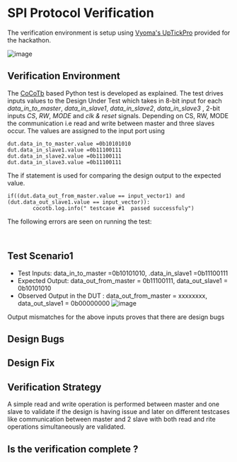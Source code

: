 # SPI Protocol Verification

The verification environment is setup using [Vyoma's UpTickPro](https://vyomasystems.com) provided for the hackathon.

![image](https://user-images.githubusercontent.com/92357357/180820866-59a45347-bce3-4d89-aec6-a14593224472.png)


## Verification Environment

The [CoCoTb](https://www.cocotb.org/) based Python test is developed as explained. The test drives inputs values to the Design Under Test which takes in 8-bit input for each *data_in_to_master*, *data_in_slave1*, *data_in_slave2*, *data_in_slave3* , 2-bit inputs *CS*, *RW*, *MODE* and *clk & reset* signals. Depending on CS, RW, MODE the communication i.e read and write between master and three slaves occur.
The values are assigned to the input port using 
```
dut.data_in_to_master.value =0b10101010
dut.data_in_slave1.value =0b11100111
dut.data_in_slave2.value =0b11100111
dut.data_in_slave3.value =0b11100111 
```

The if statement is used for comparing the design output to the expected value.

```
if((dut.data_out_from_master.value == input_vector1) and (dut.data_out_slave1.value == input_vector)):
        cocotb.log.info(" testcase #1  passed successfuly")
```


The following errors are seen on running the test:
```


```
## Test Scenario1 
- Test Inputs: data_in_to_master =0b10101010, .data_in_slave1 =0b11100111
- Expected Output: data_out_from_master = 0b11100111, data_out_slave1 = 0b10101010
- Observed Output in the DUT : data_out_from_master = xxxxxxxx, data_out_slave1 = 0b00000000
![image](https://user-images.githubusercontent.com/92357357/182205080-d2f6c577-b257-4b0e-b73d-f1b59323dceb.png)

Output mismatches for the above inputs proves that there are design bugs

## Design Bugs

## Design Fix

    



## Verification Strategy

A simple read and write operation is performed between master and one slave to validate if the design is having issue and later on different testcases like communication between master and 2 slave with both read and rite operations simultaneously are validated.

## Is the verification complete ?



